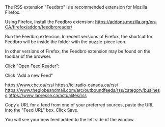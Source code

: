 The RSS extension "Feedbro" is a recommended extension for Mozilla Firefox.


Using Firefox, install the Feedbro extension:
https://addons.mozilla.org/en-CA/firefox/addon/feedbroreader/

Run the Feedbro extension. In recent versions of Firefox, the shortcut for Feedbro will be inside the folder with the puzzle-piece icon.



In other versions of Firefox, the Feedbro extension may be found on the toolbar of the browser.



Click "Open Feed Reader":





Click "Add a new Feed"





https://www.cbc.ca/rss/
https://ici.radio-canada.ca/rss/
https://www.theglobeandmail.com/arc/outboundfeeds/rss/category/business
https://www.lapresse.ca/actualites/rss




Copy a URL for a feed from one of your preferred sources, paste the URL into the "Feed URL" box. Click Save.



You will see your new feed added to the left side of the window.


